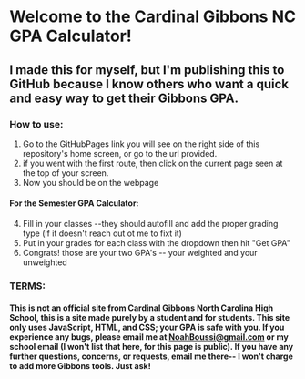 # Welcome to the Cardinal Gibbons NC GPA Calculator!
## I made this for myself, but I'm publishing this to GitHub because I know others who want a quick and easy way to get their Gibbons GPA.
### How to use:
1. Go to the GitHubPages link you will see on the right side of this repository's home screen, or go to the url provided.
2. if you went with the first route, then click on the current page seen at the top of your screen. 
3. Now you should be on the webpage
#### For the Semester GPA Calculator:
4. Fill in your classes --they should autofill and add the proper grading type (if it doesn't reach out ot me to fixt it)
5. Put in your grades for each class with the dropdown then hit "Get GPA"
6. Congrats! those are your two GPA's -- your weighted and your unweighted

### TERMS:
#### This is not an official site from Cardinal Gibbons North Carolina High School, this is a site made purely by a student and for students. This site only uses JavaScript, HTML, and CSS; your GPA is safe with you. If you experience any bugs, please email me at NoahBoussi@gmail.com or my school email (I won't list that here, for this page is public). If you have any further questions, concerns, or requests, email me there-- I won't charge to add more Gibbons tools. Just ask!

